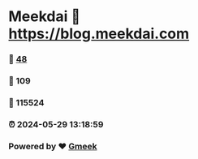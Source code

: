 # Meekdai :link: https://blog.meekdai.com 
### :page_facing_up: [48](https://blog.meekdai.com/tag.html) 
### :speech_balloon: 109 
### :hibiscus: 115524 
### :alarm_clock: 2024-05-29 13:18:59 
### Powered by :heart: [Gmeek](https://github.com/Meekdai/Gmeek)
